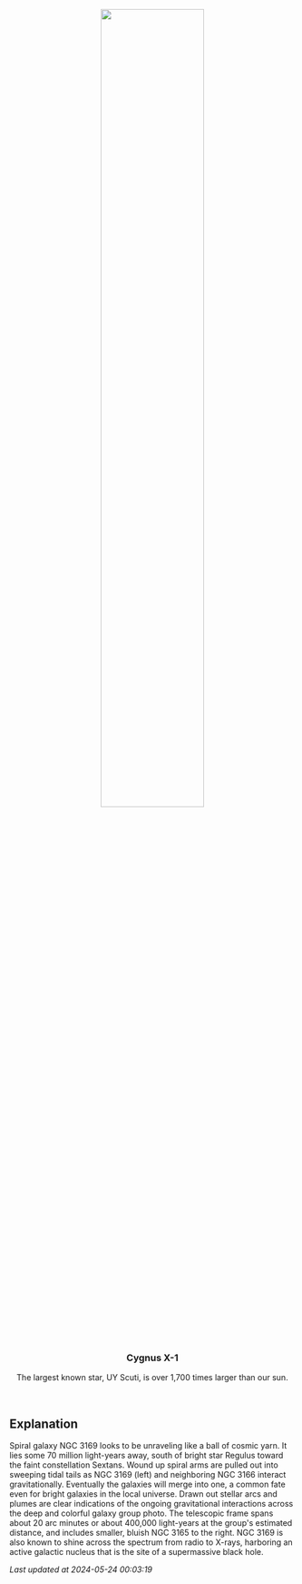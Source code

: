 <p align='center'>
    <img src='https://apod.nasa.gov/apod/image/2405/N3169N3166Final1024.jpg' width='60%' />
    <h3 align="center">Cygnus X-1</h3>
    <p align="center">The largest known star, UY Scuti, is over 1,700 times larger than our sun.</p>
</p>
<br/>

Explanation
--
Spiral galaxy NGC 3169 looks to be unraveling like a ball of cosmic yarn. It lies some 70 million light-years away, south of bright star Regulus toward the faint constellation Sextans. Wound up spiral arms are pulled out into sweeping tidal tails as NGC 3169 (left) and neighboring NGC 3166 interact gravitationally. Eventually the galaxies will merge into one, a common fate even for bright galaxies in the local universe. Drawn out stellar arcs and plumes are clear indications of the ongoing gravitational interactions across the deep and colorful galaxy group photo. The telescopic frame spans about 20 arc minutes or about 400,000 light-years at the group's estimated distance, and includes smaller, bluish NGC 3165 to the right. NGC 3169 is also known to shine across the spectrum from radio to X-rays, harboring an active galactic nucleus that is the site of a supermassive black hole.


*Last updated at 2024-05-24 00:03:19*
